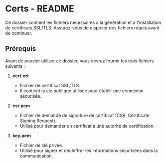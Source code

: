 # Certs - README

Ce dossier contient les fichiers nécessaires à la génération et à l'installation de certificats SSL/TLS. Assurez-vous de disposer des fichiers requis avant de continuer.

## Prérequis

Avant de pouvoir utiliser ce dossier, vous devrez fournir les trois fichiers suivants :

1. **cert.crt**  
   - Fichier de certificat SSL/TLS.  
   - Il contient la clé publique utilisée pour établir une connexion sécurisée.
   
2. **csr.pem**  
   - Fichier de demande de signature de certificat (CSR, Certificate Signing Request).  
   - Utilisé pour demander un certificat à une autorité de certification.
   
3. **key.pem**  
   - Fichier de clé privée.  
   - Utilisé pour signer et déchiffrer les informations sécurisées dans la communication.